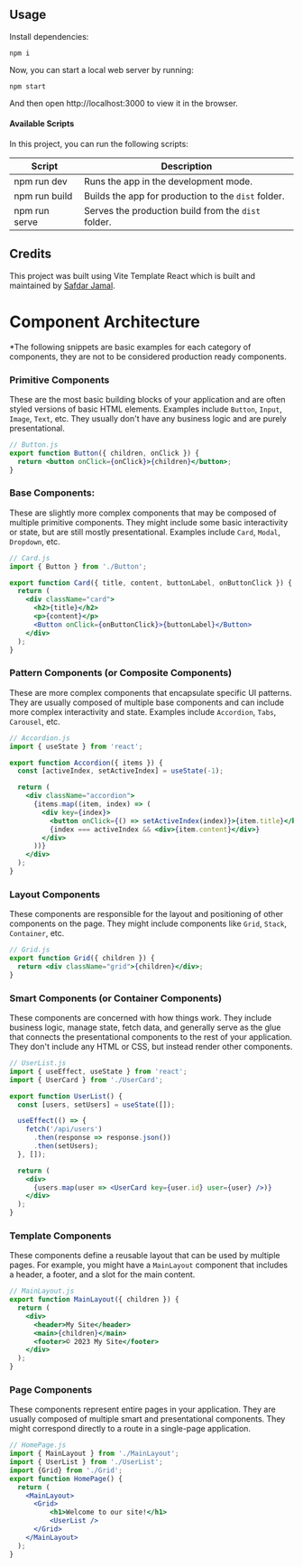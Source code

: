 
## Usage

Install dependencies:

```
npm i
```

Now, you can start a local web server by running:

```
npm start
```

And then open http://localhost:3000 to view it in the browser.

#### Available Scripts

In this project, you can run the following scripts:

| Script        | Description                                         |
| ------------- | --------------------------------------------------- |
| npm run dev   | Runs the app in the development mode.               |
| npm run build | Builds the app for production to the `dist` folder. |
| npm run serve | Serves the production build from the `dist` folder. |

## Credits

This project was built using Vite Template React which is built and maintained by [Safdar Jamal](https://safdarjamal.github.io).

# Component Architecture
*The following snippets are basic examples for each category of components, they are not to be considered production ready components.


### Primitive Components
These are the most basic building blocks of your application and are often styled versions of basic HTML elements. Examples include `Button`, `Input`, `Image`, `Text`, etc. They usually don't have any business logic and are purely presentational.
```jsx
// Button.js
export function Button({ children, onClick }) {
  return <button onClick={onClick}>{children}</button>;
}
```

### Base Components:
These are slightly more complex components that may be composed of multiple primitive components. They might include some basic interactivity or state, but are still mostly presentational. Examples include `Card`, `Modal`, `Dropdown`, etc.
```jsx
// Card.js
import { Button } from './Button';

export function Card({ title, content, buttonLabel, onButtonClick }) {
  return (
    <div className="card">
      <h2>{title}</h2>
      <p>{content}</p>
      <Button onClick={onButtonClick}>{buttonLabel}</Button>
    </div>
  );
}
```

### Pattern Components (or Composite Components)
These are more complex components that encapsulate specific UI patterns. They are usually composed of multiple base components and can include more complex interactivity and state. Examples include `Accordion`, `Tabs`, `Carousel`, etc.
```jsx
// Accordion.js
import { useState } from 'react';

export function Accordion({ items }) {
  const [activeIndex, setActiveIndex] = useState(-1);

  return (
    <div className="accordion">
      {items.map((item, index) => (
        <div key={index}>
          <button onClick={() => setActiveIndex(index)}>{item.title}</button>
          {index === activeIndex && <div>{item.content}</div>}
        </div>
      ))}
    </div>
  );
}
```

### Layout Components
These components are responsible for the layout and positioning of other components on the page. They might include components like `Grid`, `Stack`, `Container`, etc.
```jsx
// Grid.js
export function Grid({ children }) {
  return <div className="grid">{children}</div>;
}
```

### Smart Components (or Container Components)
These components are concerned with how things work. They include business logic, manage state, fetch data, and generally serve as the glue that connects the presentational components to the rest of your application. They don't include any HTML or CSS, but instead render other components.
```jsx
// UserList.js
import { useEffect, useState } from 'react';
import { UserCard } from './UserCard';

export function UserList() {
  const [users, setUsers] = useState([]);

  useEffect(() => {
    fetch('/api/users')
      .then(response => response.json())
      .then(setUsers);
  }, []);

  return (
    <div>
      {users.map(user => <UserCard key={user.id} user={user} />)}
    </div>
  );
}
```



### Template Components
These components define a reusable layout that can be used by multiple pages. For example, you might have a `MainLayout` component that includes a header, a footer, and a slot for the main content.
```jsx
// MainLayout.js
export function MainLayout({ children }) {
  return (
    <div>
      <header>My Site</header>
      <main>{children}</main>
      <footer>© 2023 My Site</footer>
    </div>
  );
}
```

### Page Components
These components represent entire pages in your application. They are usually composed of multiple smart and presentational components. They might correspond directly to a route in a single-page application.
```jsx
// HomePage.js
import { MainLayout } from './MainLayout';
import { UserList } from './UserList';
import {Grid} from './Grid';
export function HomePage() {
  return (
    <MainLayout>
      <Grid>
          <h1>Welcome to our site!</h1>
          <UserList />
      </Grid>
    </MainLayout>
  );
}
```

